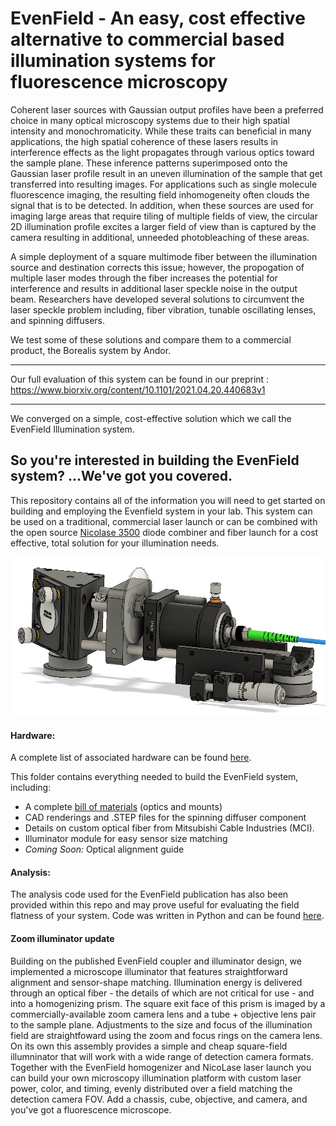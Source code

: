 # EvenField - An easy, cost effective alternative to commercial based illumination systems for fluorescence microscopy


Coherent laser sources with Gaussian output profiles have been a preferred choice in many optical microscopy systems due to their high spatial intensity and monochromaticity. While these traits can beneficial in many applications, the high spatial coherence of these lasers results in interference effects as the light propagates through various optics toward the sample plane. These inference patterns superimposed onto the Gaussian laser profile result in an uneven illumination of the sample that get transferred into resulting images. For applications such as single molecule fluorescence imaging, the resulting field inhomogeneity  often clouds the signal that is to be detected. In addition, when these sources are used for imaging large areas that require tiling of multiple fields of view, the circular 2D illumination profile excites a larger field of view than is captured by the camera resulting in additional, unneeded photobleaching of these areas.

A simple deployment of a square multimode fiber between the illumination source and destination corrects this issue; however, the propogation of multiple laser modes through the fiber increases the potential for interference and results in additional laser speckle noise in the output beam. Researchers have developed several solutions to circumvent the laser speckle problem including, fiber vibration, tunable oscillating lenses, and spinning diffusers. 

We test some of these solutions and compare them to a commercial product, the Borealis system by Andor. 

----

Our full evaluation of this system can be found in our preprint : 
https://www.biorxiv.org/content/10.1101/2021.04.20.440683v1
  
---
  
We converged on a simple, cost-effective solution which we call the EvenField Illumination system. 


## So you're interested in building the EvenField system? ...We've got you covered.


This repository contains all of the information you will need to get started on building and employing the Evenfield system in your lab. This system can be used on a traditional, commercial laser launch or can be combined with the open source [Nicolase 3500] diode combiner and fiber launch for a cost effective, total solution for your illumination needs.

![alt text](https://github.com/AllenInstitute/EvenField/blob/master/Hardware/EvenFieldSchematic.png "EvenField System")

#### Hardware:
A complete list of associated hardware can be found [here](/Hardware).

This folder contains everything needed to build the EvenField system, including: 

* A complete [bill of materials] (optics and mounts)
* CAD renderings and .STEP files for the spinning diffuser component
* Details on custom optical fiber from Mitsubishi Cable Industries (MCI).
* Illuminator module for easy sensor size matching
* *Coming Soon:* Optical alignment guide 

#### Analysis:
The analysis code used for the EvenField publication has also been provided within this repo and may prove useful for evaluating the field flatness of your system. Code was written in Python and can be found [here].

[Nicolase 3500]: https://github.com/PRNicovich/NicoLase 
[bill of materials]: https://github.com/AllenInstitute/EvenField/blob/master/Hardware/EvenField%20Parts%20List.md
[here]: https://github.com/AllenInstitute/EvenField/tree/master/Analysis

#### Zoom illuminator update
Building on the published EvenField coupler and illuminator design, we implemented a microscope illuminator that features straightforward alignment and sensor-shape matching.  Illumination energy is delivered through an optical fiber - the details of which are not critical for use - and into a homogenizing prism.  The square exit face of this prism is imaged by a commercially-available zoom camera lens and a tube + objective lens pair to the sample plane.  Adjustments to the size and focus of the illumination field are straightfoward using the zoom and focus rings on the camera lens. On its own this assembly provides a simple and cheap square-field illumninator that will work with a wide range of detection camera formats.  Together with the EvenField homogenizer and NicoLase laser launch you can build your own microscopy illumination platform with custom laser power, color, and timing, evenly distributed over a field matching the detection camera FOV.  Add a chassis, cube, objective, and camera, and you've got a fluorescence microscope. 

